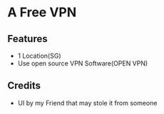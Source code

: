 # A Free VPN
## Features
- 1 Location(SG)
- Use open source VPN Software(OPEN VPN)
## Credits
- UI by my Friend that may stole it from someone


